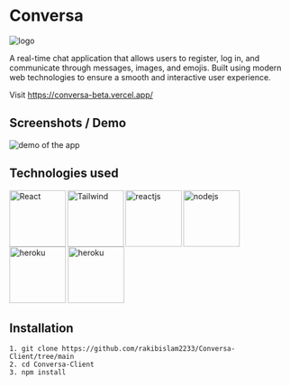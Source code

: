 # Conversa 

![logo](./Screenshots/logo.png)

A real-time chat application that allows users to register, log in, and communicate through messages, images, and emojis. Built using modern web technologies to ensure a smooth and interactive user experience.

Visit https://conversa-beta.vercel.app/

## Screenshots / Demo

![demo of the app](https://i.ibb.co/DKYLL0v/445074907-1536925956863285-6728342847311950031-n.jpg)

## Technologies used

<img align="left" src="https://i.ibb.co/RzXfvvL/react.png" width="100px" height="100px" alt = "React">
<img align="left" src="https://i.ibb.co/LtLHgwd/tailwindcss.png" width="100px" height="100px" alt="Tailwind">
<img align="left" src="https://i.ibb.co/GTF8nvW/redux.png" width="100px" height="100px" alt="reactjs">
<img align="left" src="https://i.ibb.co/xSXphGj/mongoose.png" width="100px" height="100px" alt="nodejs">
<img src="https://i.ibb.co/2sHNPPf/nodejs.png" width="100px" height="100px" alt="heroku">
<img src="https://i.ibb.co/RDHvyTH/expressjs.png" width="100px" height="100px" alt="heroku">

## Installation

    1. git clone https://github.com/rakibislam2233/Conversa-Client/tree/main
    2. cd Conversa-Client
    3. npm install
